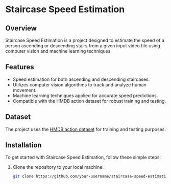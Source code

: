 # Staircase Speed Estimation

## Overview

Staircase Speed Estimation is a project designed to estimate the speed of a person ascending or descending stairs from a given input video file using computer vision and machine learning techniques.

## Features

- Speed estimation for both ascending and descending staircases.
- Utilizes computer vision algorithms to track and analyze human movement.
- Machine learning techniques applied for accurate speed predictions.
- Compatible with the HMDB action dataset for robust training and testing.

## Dataset

The project uses the [HMDB action dataset](https://serre-lab.clps.brown.edu/resource/hmdb-a-large-human-motion-database/#Downloads) for training and testing purposes.

## Installation

To get started with Staircase Speed Estimation, follow these simple steps:

1. Clone the repository to your local machine:

   ```bash
   git clone https://github.com/your-username/staircase-speed-estimation.git
